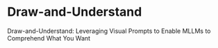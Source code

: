 # Draw-and-Understand
Draw-and-Understand: Leveraging Visual Prompts to Enable MLLMs to Comprehend What You Want
